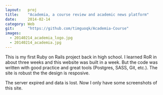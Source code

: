 ```yaml
---
layout:   proj
title:    "Academia, a course review and academic news platform"
date:     2014-02-14
category: Web
git:      "https://github.com/timguoqk/Academia-Course"
images: 
  - 20140214_academia_logo.jpg
  - 20140214_academia.jpg
---
```


This is my first Ruby on Rails project back in high school. I learned RoR in about three weeks and this website was built in a week. But the code was written with good practice and great tools (Postgres, SASS, Git, etc.). The site is robust the the design is resposive.

The server expired and data is lost. Now I only have some screenshots of this site.
